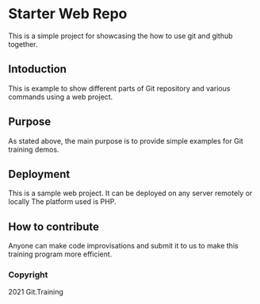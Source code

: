 # Starter Web Repo
This is a simple project for showcasing the how to use git and github together.
## Intoduction
This is example to show different parts of Git repository and various commands using a web project.
## Purpose
As stated above, the main purpose is to provide simple examples for Git training demos.
## Deployment
This is a sample web project. It can be deployed on any server remotely or locally
The platform used is PHP.
## How to contribute
Anyone can make code improvisations and submit it to us to make this training program more efficient.
### Copyright
2021 Git.Training